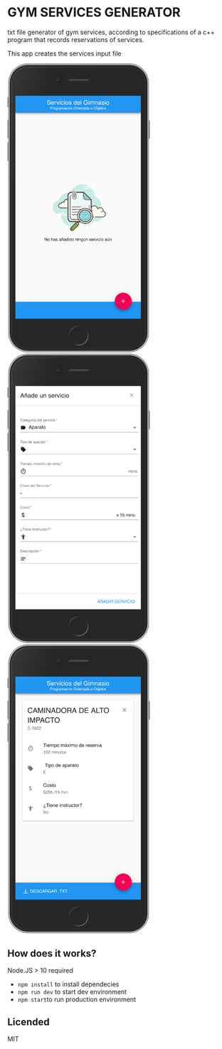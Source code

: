 # GYM SERVICES GENERATOR

txt file generator of gym services, according to specifications of a c++ program that records reservations of services.

This app creates the services input file

<img src="./src/static/SS-1.png" width="320" alt="empty"/>
<img src="./src/static/SS-2.png" width="320" alt="form"/>
<img src="./src/static/SS-3.png" width="320" alt="app"/>

## How does it works?

Node.JS > 10 required

* `npm install` to install dependecies
* `npm run dev` to start dev environment
* `npm start`to run production environment

## Licended

MIT